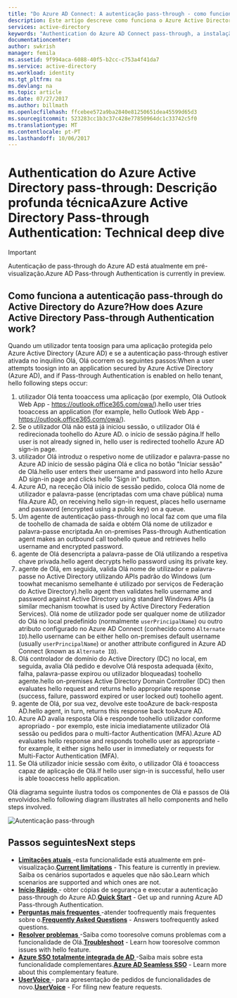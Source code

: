 ```yaml
---
title: "Do Azure AD Connect: A autenticação pass-through - como funciona? | Microsoft Docs"
description: Este artigo descreve como funciona o Azure Active Directory pass-through Authentication.
services: active-directory
keywords: "Authentication do Azure AD Connect pass-through, a instalação do Active Directory, os componentes necessários para o Azure AD, SSO, o início de sessão único"
documentationcenter: 
author: swkrish
manager: femila
ms.assetid: 9f994aca-6088-40f5-b2cc-c753a4f41da7
ms.service: active-directory
ms.workload: identity
ms.tgt_pltfrm: na
ms.devlang: na
ms.topic: article
ms.date: 07/27/2017
ms.author: billmath
ms.openlocfilehash: ffcebee572a9ba2840e81250651dea45599d65d3
ms.sourcegitcommit: 523283cc1b3c37c428e77850964dc1c33742c5f0
ms.translationtype: MT
ms.contentlocale: pt-PT
ms.lasthandoff: 10/06/2017
---
```

# <a name="azure-active-directory-pass-through-authentication-technical-deep-dive"></a><span data-ttu-id="12d60-105">Authentication do Azure Active Directory pass-through: Descrição profunda técnica</span><span class="sxs-lookup"><span data-stu-id="12d60-105">Azure Active Directory Pass-through Authentication: Technical deep dive</span></span>

>[!IMPORTANT]
><span data-ttu-id="12d60-106">Autenticação de pass-through do Azure AD está atualmente em pré-visualização.</span><span class="sxs-lookup"><span data-stu-id="12d60-106">Azure AD Pass-through Authentication is currently in preview.</span></span> 

## <a name="how-does-azure-active-directory-pass-through-authentication-work"></a><span data-ttu-id="12d60-107">Como funciona a autenticação pass-through do Active Directory do Azure?</span><span class="sxs-lookup"><span data-stu-id="12d60-107">How does Azure Active Directory Pass-through Authentication work?</span></span>

<span data-ttu-id="12d60-108">Quando um utilizador tenta toosign para uma aplicação protegida pelo Azure Active Directory (Azure AD) e se a autenticação pass-through estiver ativada no inquilino Olá, Olá ocorrem os seguintes passos:</span><span class="sxs-lookup"><span data-stu-id="12d60-108">When a user attempts toosign into an application secured by Azure Active Directory (Azure AD), and if Pass-through Authentication is enabled on hello tenant, hello following steps occur:</span></span>

1. <span data-ttu-id="12d60-109">utilizador Olá tenta tooaccess uma aplicação (por exemplo, Olá Outlook Web App - https://outlook.office365.com/owa/).</span><span class="sxs-lookup"><span data-stu-id="12d60-109">hello user tries tooaccess an application (for example, hello Outlook Web App - https://outlook.office365.com/owa/).</span></span>
2. <span data-ttu-id="12d60-110">Se o utilizador Olá não está já iniciou sessão, o utilizador Olá é redirecionada toohello do Azure AD. o início de sessão página.</span><span class="sxs-lookup"><span data-stu-id="12d60-110">If hello user is not already signed in, hello user is redirected toohello Azure AD sign-in page.</span></span>
3. <span data-ttu-id="12d60-111">utilizador Olá introduz o respetivo nome de utilizador e palavra-passe no Azure AD início de sessão página Olá e clica no botão "Iniciar sessão" de Olá.</span><span class="sxs-lookup"><span data-stu-id="12d60-111">hello user enters their username and password into hello Azure AD sign-in page and clicks hello "Sign in" button.</span></span>
4. <span data-ttu-id="12d60-112">Azure AD, na receção Olá início de sessão pedido, coloca Olá nome de utilizador e palavra-passe (encriptadas com uma chave pública) numa fila.</span><span class="sxs-lookup"><span data-stu-id="12d60-112">Azure AD, on receiving hello sign-in request, places hello username and password (encrypted  using a public key) on a queue.</span></span>
5. <span data-ttu-id="12d60-113">Um agente de autenticação pass-through no local faz com que uma fila de toohello de chamada de saída e obtém Olá nome de utilizador e palavra-passe encriptada.</span><span class="sxs-lookup"><span data-stu-id="12d60-113">An on-premises Pass-through Authentication agent makes an outbound call toohello queue and retrieves hello username and encrypted password.</span></span>
6. <span data-ttu-id="12d60-114">agente de Olá desencripta a palavra-passe de Olá utilizando a respetiva chave privada.</span><span class="sxs-lookup"><span data-stu-id="12d60-114">hello agent decrypts hello password using its private key.</span></span>
7. <span data-ttu-id="12d60-115">agente de Olá, em seguida, valida Olá nome de utilizador e palavra-passe no Active Directory utilizando APIs padrão do Windows (um toowhat mecanismo semelhante é utilizado por serviços de Federação do Active Directory).</span><span class="sxs-lookup"><span data-stu-id="12d60-115">hello agent then validates hello username and password against Active Directory using standard Windows APIs (a similar mechanism toowhat is used by Active Directory Federation Services).</span></span> <span data-ttu-id="12d60-116">Olá nome de utilizador pode ser qualquer nome de utilizador do Olá no local predefinido (normalmente `userPrincipalName`) ou outro atributo configurado no Azure AD Connect (conhecido como `Alternate ID`).</span><span class="sxs-lookup"><span data-stu-id="12d60-116">hello username can be either hello on-premises default username (usually `userPrincipalName`) or another attribute configured in Azure AD Connect (known as `Alternate ID`).</span></span>
8. <span data-ttu-id="12d60-117">Olá controlador de domínio do Active Directory (DC) no local, em seguida, avalia Olá pedido e devolve Olá resposta adequada (êxito, falha, palavra-passe expirou ou utilizador bloqueadas) toohello agente.</span><span class="sxs-lookup"><span data-stu-id="12d60-117">hello on-premises Active Directory Domain Controller (DC) then evaluates hello request and returns hello appropriate response (success, failure, password expired or user locked out) toohello agent.</span></span>
9. <span data-ttu-id="12d60-118">agente de Olá, por sua vez, devolve este tooAzure de back-resposta AD.</span><span class="sxs-lookup"><span data-stu-id="12d60-118">hello agent, in turn, returns this response back tooAzure AD.</span></span>
10. <span data-ttu-id="12d60-119">Azure AD avalia resposta Olá e responde toohello utilizador conforme apropriado - por exemplo, este inicia imediatamente utilizador Olá sessão ou pedidos para o multi-factor Authentication (MFA).</span><span class="sxs-lookup"><span data-stu-id="12d60-119">Azure AD evaluates hello response and responds toohello user as appropriate - for example, it either signs hello user in immediately or requests for Multi-Factor Authentication (MFA).</span></span>
11. <span data-ttu-id="12d60-120">Se Olá utilizador inicie sessão com êxito, o utilizador Olá é tooaccess capaz de aplicação de Olá.</span><span class="sxs-lookup"><span data-stu-id="12d60-120">If hello user sign-in is successful, hello user is able tooaccess hello application.</span></span>

<span data-ttu-id="12d60-121">Olá diagrama seguinte ilustra todos os componentes de Olá e passos de Olá envolvidos.</span><span class="sxs-lookup"><span data-stu-id="12d60-121">hello following diagram illustrates all hello components and hello steps involved.</span></span>

![Autenticação pass-through](./media/active-directory-aadconnect-pass-through-authentication/pta2.png)

## <a name="next-steps"></a><span data-ttu-id="12d60-123">Passos seguintes</span><span class="sxs-lookup"><span data-stu-id="12d60-123">Next steps</span></span>
- <span data-ttu-id="12d60-124">[**Limitações atuais** ](active-directory-aadconnect-pass-through-authentication-current-limitations.md) -esta funcionalidade está atualmente em pré-visualização.</span><span class="sxs-lookup"><span data-stu-id="12d60-124">[**Current limitations**](active-directory-aadconnect-pass-through-authentication-current-limitations.md) - This feature is currently in preview.</span></span> <span data-ttu-id="12d60-125">Saiba os cenários suportados e aqueles que não são.</span><span class="sxs-lookup"><span data-stu-id="12d60-125">Learn which scenarios are supported and which ones are not.</span></span>
- <span data-ttu-id="12d60-126">[**Início Rápido** ](active-directory-aadconnect-pass-through-authentication-quick-start.md) - obter cópias de segurança e executar a autenticação pass-through do Azure AD.</span><span class="sxs-lookup"><span data-stu-id="12d60-126">[**Quick Start**](active-directory-aadconnect-pass-through-authentication-quick-start.md) - Get up and running Azure AD Pass-through Authentication.</span></span>
- <span data-ttu-id="12d60-127">[**Perguntas mais frequentes** ](active-directory-aadconnect-pass-through-authentication-faq.md) -atender toofrequently mais frequentes sobre o.</span><span class="sxs-lookup"><span data-stu-id="12d60-127">[**Frequently Asked Questions**](active-directory-aadconnect-pass-through-authentication-faq.md) - Answers toofrequently asked questions.</span></span>
- <span data-ttu-id="12d60-128">[**Resolver problemas** ](active-directory-aadconnect-troubleshoot-pass-through-authentication.md) -Saiba como tooresolve comuns problemas com a funcionalidade de Olá.</span><span class="sxs-lookup"><span data-stu-id="12d60-128">[**Troubleshoot**](active-directory-aadconnect-troubleshoot-pass-through-authentication.md) - Learn how tooresolve common issues with hello feature.</span></span>
- <span data-ttu-id="12d60-129">[**Azure SSO totalmente integrada de AD** ](active-directory-aadconnect-sso.md) -Saiba mais sobre esta funcionalidade complementares.</span><span class="sxs-lookup"><span data-stu-id="12d60-129">[**Azure AD Seamless SSO**](active-directory-aadconnect-sso.md) - Learn more about this complementary feature.</span></span>
- <span data-ttu-id="12d60-130">[**UserVoice** ](https://feedback.azure.com/forums/169401-azure-active-directory/category/160611-directory-synchronization-aad-connect) - para apresentação de pedidos de funcionalidades de novo.</span><span class="sxs-lookup"><span data-stu-id="12d60-130">[**UserVoice**](https://feedback.azure.com/forums/169401-azure-active-directory/category/160611-directory-synchronization-aad-connect) - For filing new feature requests.</span></span>
